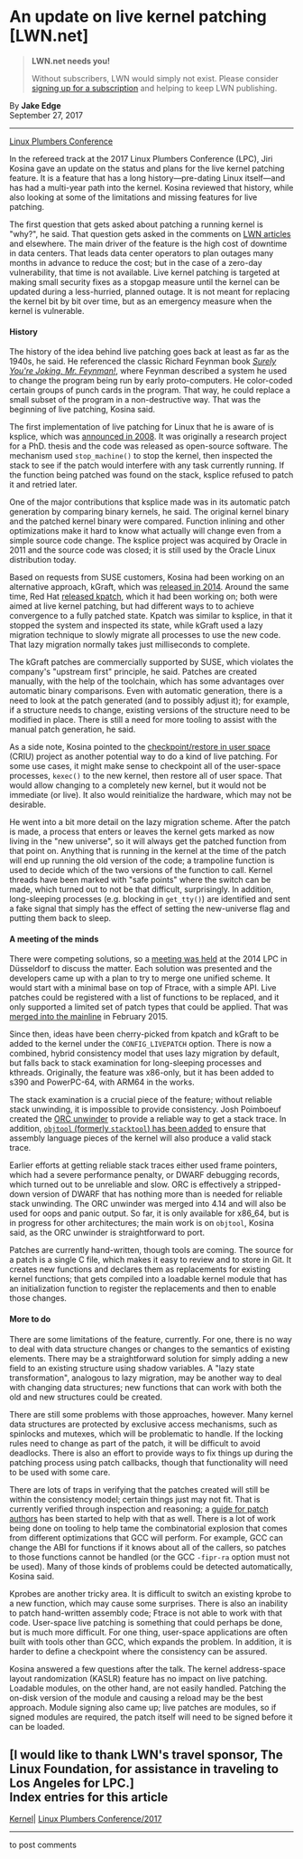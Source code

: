 # An update on live kernel patching [LWN.net]

> **LWN.net needs you!**
> 
> Without subscribers, LWN would simply not exist. Please consider [signing up for a subscription](/Promo/nst-nag2/subscribe) and helping to keep LWN publishing. 

By **Jake Edge**  
September 27, 2017 

* * *

[Linux Plumbers Conference](/Archives/ConferenceByYear/#2017-Linux_Plumbers_Conference)

In the refereed track at the 2017 Linux Plumbers Conference (LPC), Jiri Kosina gave an update on the status and plans for the live kernel patching feature. It is a feature that has a long history—pre-dating Linux itself—and has had a multi-year path into the kernel. Kosina reviewed that history, while also looking at some of the limitations and missing features for live patching. 

The first question that gets asked about patching a running kernel is "why?", he said. That question gets asked in the comments on [LWN articles](/Articles/706327/) and elsewhere. The main driver of the feature is the high cost of downtime in data centers. That leads data center operators to plan outages many months in advance to reduce the cost; but in the case of a zero-day vulnerability, that time is not available. Live kernel patching is targeted at making small security fixes as a stopgap measure until the kernel can be updated during a less-hurried, planned outage. It is not meant for replacing the kernel bit by bit over time, but as an emergency measure when the kernel is vulnerable. 

#### History

The history of the idea behind live patching goes back at least as far as the 1940s, he said. He referenced the classic Richard Feynman book [_Surely You're Joking, Mr. Feynman!_](https://en.wikipedia.org/wiki/Surely_You%27re_Joking,_Mr._Feynman!), where Feynman described a system he used to change the program being run by early proto-computers. He color-coded certain groups of punch cards in the program. That way, he could replace a small subset of the program in a non-destructive way. That was the beginning of live patching, Kosina said. 

The first implementation of live patching for Linux that he is aware of is ksplice, which was [announced in 2008](/Articles/280058/). It was originally a research project for a PhD. thesis and the code was released as open-source software. The mechanism used `stop_machine()` to stop the kernel, then inspected the stack to see if the patch would interfere with any task currently running. If the function being patched was found on the stack, ksplice refused to patch it and retried later. 

One of the major contributions that ksplice made was in its automatic patch generation by comparing binary kernels, he said. The original kernel binary and the patched kernel binary were compared. Function inlining and other optimizations make it hard to know what actually will change even from a simple source code change. The ksplice project was acquired by Oracle in 2011 and the source code was closed; it is still used by the Oracle Linux distribution today. 

Based on requests from SUSE customers, Kosina had been working on an alternative approach, kGraft, which was [released in 2014](/Articles/596854/). Around the same time, Red Hat [released kpatch](/Articles/597407/), which it had been working on; both were aimed at live kernel patching, but had different ways to to achieve convergence to a fully patched state. Kpatch was similar to ksplice, in that it stopped the system and inspected its state, while kGraft used a lazy migration technique to slowly migrate all processes to use the new code. That lazy migration normally takes just milliseconds to complete. 

The kGraft patches are commercially supported by SUSE, which violates the company's "upstream first" principle, he said. Patches are created manually, with the help of the toolchain, which has some advantages over automatic binary comparisons. Even with automatic generation, there is a need to look at the patch generated (and to possibly adjust it); for example, if a structure needs to change, existing versions of the structure need to be modified in place. There is still a need for more tooling to assist with the manual patch generation, he said. 

As a side note, Kosina pointed to the [checkpoint/restore in user space](/Articles/525675/) (CRIU) project as another potential way to do a kind of live patching. For some use cases, it might make sense to checkpoint all of the user-space processes, `kexec()` to the new kernel, then restore all of user space. That would allow changing to a completely new kernel, but it would not be immediate (or live). It also would reinitialize the hardware, which may not be desirable. 

He went into a bit more detail on the lazy migration scheme. After the patch is made, a process that enters or leaves the kernel gets marked as now living in the "new universe", so it will always get the patched function from that point on. Anything that is running in the kernel at the time of the patch will end up running the old version of the code; a trampoline function is used to decide which of the two versions of the function to call. Kernel threads have been marked with "safe points" where the switch can be made, which turned out to not be that difficult, surprisingly. In addition, long-sleeping processes (e.g. blocking in `get_tty()`) are identified and sent a fake signal that simply has the effect of setting the new-universe flag and putting them back to sleep. 

#### A meeting of the minds

There were competing solutions, so a [meeting was held](http://linuxplumbersconf.org/2014/wp-content/uploads/2014/10/LPC2014_LivePatching.txt) at the 2014 LPC in Düsseldorf to discuss the matter. Each solution was presented and the developers came up with a plan to try to merge one unified scheme. It would start with a minimal base on top of Ftrace, with a simple API. Live patches could be registered with a list of functions to be replaced, and it only supported a limited set of patch types that could be applied. That was [merged into the mainline](/Articles/634649/) in February 2015. 

Since then, ideas have been cherry-picked from kpatch and kGraft to be added to the kernel under the `CONFIG_LIVEPATCH` option. There is now a combined, hybrid consistency model that uses lazy migration by default, but falls back to stack examination for long-sleeping processes and kthreads. Originally, the feature was x86-only, but it has been added to s390 and PowerPC-64, with ARM64 in the works. 

The stack examination is a crucial piece of the feature; without reliable stack unwinding, it is impossible to provide consistency. Josh Poimboeuf created the [ORC unwinder](/Articles/728339/) to provide a reliable way to get a stack trace. In addition, [`objtool` (formerly `stacktool`) has been added](/Articles/658333/) to ensure that assembly language pieces of the kernel will also produce a valid stack trace. 

Earlier efforts at getting reliable stack traces either used frame pointers, which had a severe performance penalty, or DWARF debugging records, which turned out to be unreliable and slow. ORC is effectively a stripped-down version of DWARF that has nothing more than is needed for reliable stack unwinding. The ORC unwinder was merged into 4.14 and will also be used for oops and panic output. So far, it is only available for x86_64, but is in progress for other architectures; the main work is on `objtool`, Kosina said, as the ORC unwinder is straightforward to port. 

Patches are currently hand-written, though tools are coming. The source for a patch is a single C file, which makes it easy to review and to store in Git. It creates new functions and declares them as replacements for existing kernel functions; that gets compiled into a loadable kernel module that has an initialization function to register the replacements and then to enable those changes. 

#### More to do

There are some limitations of the feature, currently. For one, there is no way to deal with data structure changes or changes to the semantics of existing elements. There may be a straightforward solution for simply adding a new field to an existing structure using shadow variables. A "lazy state transformation", analogous to lazy migration, may be another way to deal with changing data structures; new functions that can work with both the old and new structures could be created. 

There are still some problems with those approaches, however. Many kernel data structures are protected by exclusive access mechanisms, such as spinlocks and mutexes, which will be problematic to handle. If the locking rules need to change as part of the patch, it will be difficult to avoid deadlocks. There is also an effort to provide ways to fix things up during the patching process using patch callbacks, though that functionality will need to be used with some care. 

There are lots of traps in verifying that the patches created will still be within the consistency model; certain things just may not fit. That is currently verified through inspection and reasoning; a [guide for patch authors](https://github.com/dynup/kpatch/blob/master/doc/patch-author-guide.md) has been started to help with that as well. There is a lot of work being done on tooling to help tame the combinatorial explosion that comes from different optimizations that GCC will perform. For example, GCC can change the ABI for functions if it knows about all of the callers, so patches to those functions cannot be handled (or the GCC `-fipr-ra` option must not be used). Many of those kinds of problems could be detected automatically, Kosina said. 

Kprobes are another tricky area. It is difficult to switch an existing kprobe to a new function, which may cause some surprises. There is also an inability to patch hand-written assembly code; Ftrace is not able to work with that code. User-space live patching is something that could perhaps be done, but is much more difficult. For one thing, user-space applications are often built with tools other than GCC, which expands the problem. In addition, it is harder to define a checkpoint where the consistency can be assured. 

Kosina answered a few questions after the talk. The kernel address-space layout randomization (KASLR) feature has no impact on live patching. Loadable modules, on the other hand, are not easily handled. Patching the on-disk version of the module and causing a reload may be the best approach. Module signing also came up; live patches are modules, so if signed modules are required, the patch itself will need to be signed before it can be loaded. 

[I would like to thank LWN's travel sponsor, The Linux Foundation, for assistance in traveling to Los Angeles for LPC.]  
Index entries for this article  
---  
[Kernel](/Kernel/Index)| [Linux Plumbers Conference/2017](/Kernel/Index#Linux_Plumbers_Conference-2017)  
  


* * *

to post comments 
